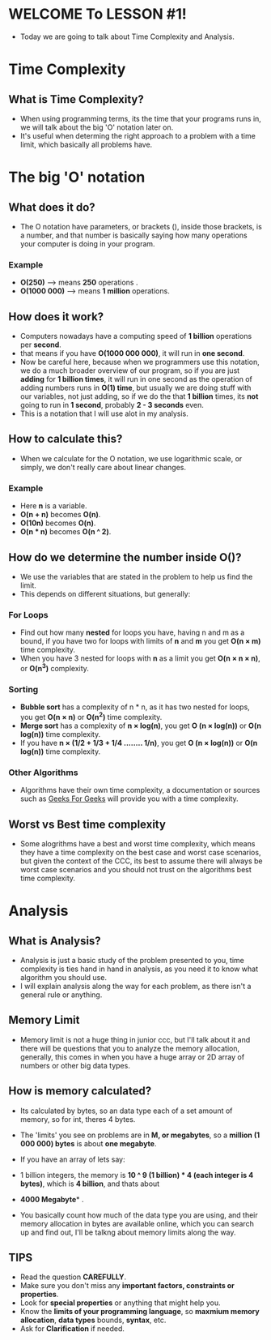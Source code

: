 # WELCOME To LESSON #1!
- Today we are going to talk about Time Complexity and Analysis.

# Time Complexity

## What is Time Complexity?   
- When using programming terms, its the time that your programs runs in, we will talk about the big 'O' notation later on.
- It's useful when determing the right approach to a problem with a time limit, which basically all problems have.

# The big 'O' notation

## What does it do?
- The O notation have parameters, or brackets (), inside those brackets, is a number, and that number is basically saying how many 
operations your computer is doing in your program.

### Example  
- **O(250)** --> means **250** operations .  
- **O(1000 000)** --> means **1 million** operations.

## How does it work?
- Computers nowadays have a computing speed of **1 billion** operations per **second**.   
- that means if you have **O(1000 000 000)**, it will run in **one second**.   
- Now be careful here, because when we programmers use this notation, we do a much broader overview of our program, so if you are just
**adding** for **1 billion times**, it will run in one second as the operation of adding numbers runs in **O(1) time**, but usually we are doing stuff with our variables, not just adding, so if we do the that **1 billion** times, its **not** going to run in **1 second**, probably **2 - 3 seconds** even.   
- This is a notation that I will use alot in my analysis.   

## How to calculate this?
- When we calculate for the O notation, we use logarithmic scale, or simply, we don't really care about linear changes.

### Example
- Here **n** is a variable.
- **O(n + n)** becomes **O(n)**.  
- **O(10n)** becomes **O(n)**.   
- **O(n * n)** becomes **O(n ^ 2)**.   

## How do we determine the number inside O()?
- We use the variables that are stated in the problem to help us find the limit.   
- This depends on different situations, but generally:   

### For Loops
- Find out how many **nested** for loops you have, having n and m as a bound, if you have two for loops with limits of **n** and **m**   you get **O(n &times; m)** time complexity.   
- When you have 3 nested for loops with **n** as a limit you get **O(n &times; n &times; n)**, or **O(n<sup>3</sup>)** complexity.

### Sorting
- **Bubble sort** has a complexity of n * n, as it has two nested for loops, you get **O(n &times; n)** or **O(n<sup>2</sup>)** time complexity.   
- **Merge sort** has a complexity of **n &times; log(n)**, you get **O (n &times; log(n))** or **O(n log(n))** time complexity.    
- If you have **n &times; (1/2 + 1/3 + 1/4 ........ 1/n)**, you get **O (n &times; log(n))** or **O(n log(n))** time complexity.

### Other Algorithms
- Algorithms have their own time complexity, a documentation or sources such as [Geeks For Geeks](https://www.geeksforgeeks.org/) will provide you with a time complexity.

## Worst vs Best time complexity
- Some alogrithms have a best and worst time complexity, which means they have a time complexity on the best case and worst case scenarios, but given the context of the CCC, its best to assume there will always be worst case scenarios and you should
not trust on the algorithms best time complexity.

# Analysis

## What is Analysis?
- Analysis is just a basic study of the problem presented to you, time complexity is ties hand in hand in analysis, as you need it to know what algorithm you should use. 
- I will explain analysis along the way for each problem, as there isn't a general rule or anything.

## Memory Limit
- Memory limit is not a huge thing in junior ccc, but I'll talk about it and there will be questions that you to analyze the memory allocation, generally, this comes in when you have a huge array or 2D array of numbers or other big data types.

## How is memory calculated?
- Its calculated by bytes, so an data type each of a set amount of memory, so for int, theres 4 bytes.    
- The 'limits' you see on problems are in **M, or megabytes**, so a **million (1 000 000) bytes** is about **one megabyte**.
- If you have an array of lets say: 
- 1 billion integers, the memory is **10 ^ 9 (1 billion) * 4 (each integer is 4 bytes)**, which is **4 billion**, and thats about
- **4000 Megabyte*** .  

- You basically count how much of the data type you are using, and their memory allocation in bytes are available online, which you can search up and find out, I'll be talkng about memory limits along the way.

## TIPS
- Read the question **CAREFULLY**.
- Make sure you don't miss any **important factors, constraints or properties**.      
- Look for **special properties** or anything that might help you.   
- Know the **limits of your programming language**, so **maxmium memory allocation**, **data types** bounds, **syntax**, etc.
- Ask for **Clarification** if needed.

